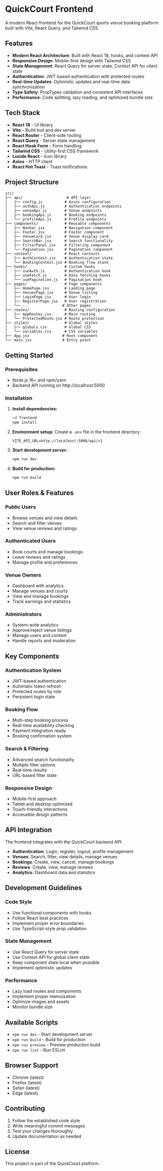 # QuickCourt Frontend

A modern React frontend for the QuickCourt sports venue booking platform built with Vite, React Query, and Tailwind CSS.

## Features

- **Modern React Architecture**: Built with React 18, hooks, and context API
- **Responsive Design**: Mobile-first design with Tailwind CSS
- **State Management**: React Query for server state, Context API for client state
- **Authentication**: JWT-based authentication with protected routes
- **Real-time Updates**: Optimistic updates and real-time data synchronization
- **Type Safety**: PropTypes validation and consistent API interfaces
- **Performance**: Code splitting, lazy loading, and optimized bundle size

## Tech Stack

- **React 18** - UI library
- **Vite** - Build tool and dev server
- **React Router** - Client-side routing
- **React Query** - Server state management
- **React Hook Form** - Form handling
- **Tailwind CSS** - Utility-first CSS framework
- **Lucide React** - Icon library
- **Axios** - HTTP client
- **React Hot Toast** - Toast notifications

## Project Structure

```
src/
├── api/                    # API layer
│   ├── config.js          # Axios configuration
│   ├── authApi.js         # Authentication endpoints
│   ├── venueApi.js        # Venue endpoints
│   ├── bookingApi.js      # Booking endpoints
│   └── profileApi.js      # Profile endpoints
├── components/            # Reusable components
│   ├── Navbar.jsx         # Navigation component
│   ├── Footer.jsx         # Footer component
│   ├── VenueCard.jsx      # Venue display card
│   ├── SearchBar.jsx      # Search functionality
│   ├── FilterPanel.jsx    # Filtering component
│   └── Pagination.jsx     # Pagination component
├── context/               # React contexts
│   ├── AuthContext.jsx    # Authentication state
│   └── BookingContext.jsx # Booking flow state
├── hooks/                 # Custom hooks
│   ├── useAuth.js         # Authentication hook
│   ├── useFetch.js        # Data fetching hooks
│   └── usePagination.js   # Pagination hook
├── pages/                 # Page components
│   ├── HomePage.jsx       # Landing page
│   ├── VenuesPage.jsx     # Venue listing
│   ├── LoginPage.jsx      # User login
│   ├── RegisterPage.jsx   # User registration
│   └── ...               # Other pages
├── routes/                # Routing configuration
│   ├── AppRoutes.jsx      # Main routing
│   └── ProtectedRoute.jsx # Route protection
├── styles/                # Global styles
│   ├── globals.css        # Global CSS
│   └── variables.css      # CSS variables
├── App.jsx               # Root component
└── main.jsx              # Entry point
```

## Getting Started

### Prerequisites

- Node.js 16+ and npm/yarn
- Backend API running on http://localhost:5000

### Installation

1. **Install dependencies:**
   ```bash
   cd frontend
   npm install
   ```

2. **Environment setup:**
   Create a `.env` file in the frontend directory:
   ```env
   VITE_API_URL=http://localhost:5000/api/v1
   ```

3. **Start development server:**
   ```bash
   npm run dev
   ```

4. **Build for production:**
   ```bash
   npm run build
   ```

## User Roles & Features

### Public Users
- Browse venues and view details
- Search and filter venues
- View venue reviews and ratings

### Authenticated Users
- Book courts and manage bookings
- Leave reviews and ratings
- Manage profile and preferences

### Venue Owners
- Dashboard with analytics
- Manage venues and courts
- View and manage bookings
- Track earnings and statistics

### Administrators
- System-wide analytics
- Approve/reject venue listings
- Manage users and content
- Handle reports and moderation

## Key Components

### Authentication System
- JWT-based authentication
- Automatic token refresh
- Protected routes by role
- Persistent login state

### Booking Flow
- Multi-step booking process
- Real-time availability checking
- Payment integration ready
- Booking confirmation system

### Search & Filtering
- Advanced search functionality
- Multiple filter options
- Real-time results
- URL-based filter state

### Responsive Design
- Mobile-first approach
- Tablet and desktop optimized
- Touch-friendly interactions
- Accessible design patterns

## API Integration

The frontend integrates with the QuickCourt backend API:

- **Authentication**: Login, register, logout, profile management
- **Venues**: Search, filter, view details, manage venues
- **Bookings**: Create, view, cancel, manage bookings
- **Reviews**: Create, view, manage reviews
- **Analytics**: Dashboard data and statistics

## Development Guidelines

### Code Style
- Use functional components with hooks
- Follow React best practices
- Implement proper error boundaries
- Use TypeScript-style prop validation

### State Management
- Use React Query for server state
- Use Context API for global client state
- Keep component state local when possible
- Implement optimistic updates

### Performance
- Lazy load routes and components
- Implement proper memoization
- Optimize images and assets
- Monitor bundle size

## Available Scripts

- `npm run dev` - Start development server
- `npm run build` - Build for production
- `npm run preview` - Preview production build
- `npm run lint` - Run ESLint

## Browser Support

- Chrome (latest)
- Firefox (latest)
- Safari (latest)
- Edge (latest)

## Contributing

1. Follow the established code style
2. Write meaningful commit messages
3. Test your changes thoroughly
4. Update documentation as needed

## License

This project is part of the QuickCourt platform.
